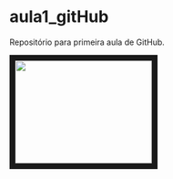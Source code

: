 # aula1_gitHub
Repositório para primeira aula de GitHub.


<a href="http://www.youtube.com/watch?feature=player_embedded&v=YOUTUBE_VIDEO_ID_HERE
" target="_blank"><img src="" 
alt="" width="240" height="180" border="10" /></a>
